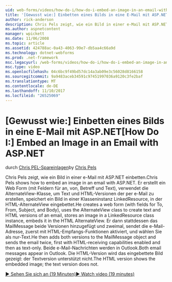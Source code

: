 ```yaml
---
uid: web-forms/videos/how-do-i/how-do-i-embed-an-image-in-an-email-with-aspnet
title: '[Gewusst wie:] Einbetten eines Bilds in eine E-Mail mit ASP.NET | Microsoft Docs'
author: rick-anderson
description: Chris Pels zeigt, wie ein Bild in einer e-Mail mit ASP.NET einbetten. Er erstellt ein Web Form (mit Feldern für an, von, Betreff und Text), verwendet der AlternateView...
ms.author: aspnetcontent
manager: wpickett
ms.date: 11/06/2008
ms.topic: article
ms.assetid: 424788ac-0a43-4063-99e7-db5aa4c66a9d
ms.technology: dotnet-webforms
ms.prod: .net-framework
msc.legacyurl: /web-forms/videos/how-do-i/how-do-i-embed-an-image-in-an-email-with-aspnet
msc.type: video
ms.openlocfilehash: 04c6bc9f49bd57dc14a3ab09e3c56028d8166158
ms.sourcegitcommit: 9a9483aceb34591c97451997036a9120c3fe2baf
ms.translationtype: MT
ms.contentlocale: de-DE
ms.lasthandoff: 11/10/2017
ms.locfileid: "26525069"
---
```

<a name="how-do-i-embed-an-image-in-an-email-with-aspnet"></a><span data-ttu-id="ea6b4-104">[Gewusst wie:] Einbetten eines Bilds in eine E-Mail mit ASP.NET</span><span class="sxs-lookup"><span data-stu-id="ea6b4-104">[How Do I:] Embed an Image in an Email with ASP.NET</span></span>
====================
<span data-ttu-id="ea6b4-105">durch [Chris PEL-Spareinlagen](https://twitter.com/chrispels)</span><span class="sxs-lookup"><span data-stu-id="ea6b4-105">by [Chris Pels](https://twitter.com/chrispels)</span></span>

<span data-ttu-id="ea6b4-106">Chris Pels zeigt, wie ein Bild in einer e-Mail mit ASP.NET einbetten.</span><span class="sxs-lookup"><span data-stu-id="ea6b4-106">Chris Pels shows how to embed an image in an email with ASP.NET.</span></span> <span data-ttu-id="ea6b4-107">Er erstellt ein Web Form (mit Feldern für an, von, Betreff und Text), verwendet die AlternateView-Klasse, um Text und HTML-Versionen der per e-Mail zu erstellen, speichert ein Bild in einer Klasseninstanz LinkedResource, in der HTML-AlternateView eingebettet.</span><span class="sxs-lookup"><span data-stu-id="ea6b4-107">He creates a web form (with fields for To, From, Subject, and Body), uses the AlternateView class to create text and HTML versions of an email, stores an image in a LinkedResource class instance, embeds it in the HTML AlternateView.</span></span> <span data-ttu-id="ea6b4-108">Er dann stattdessen das MailMessage beide Versionen hinzugefügt und zweimal, sendet die e-Mail-Adresse, zuerst mit HTML-Empfangs-Funktionen aktiviert, und wählen Sie als nur-Text.</span><span class="sxs-lookup"><span data-stu-id="ea6b4-108">He then adds both versions to the MailMessage object and sends the email twice, first with HTML-receiving capabilities enabled and then as text-only.</span></span> <span data-ttu-id="ea6b4-109">Beide e-Mail-Nachrichten werden in Outlook.</span><span class="sxs-lookup"><span data-stu-id="ea6b4-109">Both email messages appear in Outlook.</span></span> <span data-ttu-id="ea6b4-110">Die HTML-Version wird das eingebettete Bild gezeigt: der Textversion unterstützt nicht.</span><span class="sxs-lookup"><span data-stu-id="ea6b4-110">The HTML version shows the embedded image; the text version does not.</span></span>

[<span data-ttu-id="ea6b4-111">&#9654; Sehen Sie sich an (19 Minuten)</span><span class="sxs-lookup"><span data-stu-id="ea6b4-111">&#9654; Watch video (19 minutes)</span></span>](https://channel9.msdn.com/Blogs/ASP-NET-Site-Videos/how-do-i-embed-an-image-in-an-email-with-aspnet)
